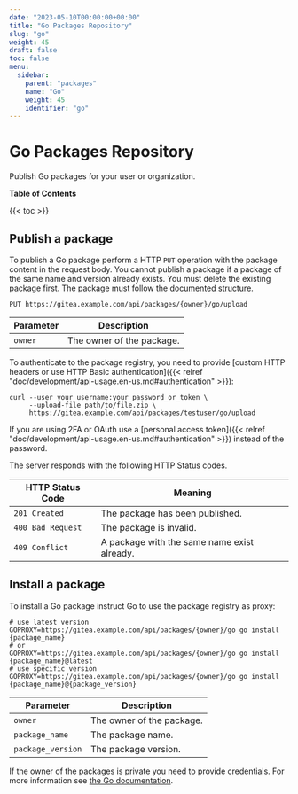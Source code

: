 ```yaml
---
date: "2023-05-10T00:00:00+00:00"
title: "Go Packages Repository"
slug: "go"
weight: 45
draft: false
toc: false
menu:
  sidebar:
    parent: "packages"
    name: "Go"
    weight: 45
    identifier: "go"
---
```


# Go Packages Repository

Publish Go packages for your user or organization.

**Table of Contents**

{{< toc >}}

## Publish a package

To publish a Go package perform a HTTP `PUT` operation with the package content in the request body.
You cannot publish a package if a package of the same name and version already exists. You must delete the existing package first.
The package must follow the [documented structure](https://go.dev/ref/mod#zip-files).

```
PUT https://gitea.example.com/api/packages/{owner}/go/upload
```

| Parameter | Description |
| --------- | ----------- |
| `owner`   | The owner of the package. |

To authenticate to the package registry, you need to provide [custom HTTP headers or use HTTP Basic authentication]({{< relref "doc/development/api-usage.en-us.md#authentication" >}}):

```shell
curl --user your_username:your_password_or_token \
     --upload-file path/to/file.zip \
     https://gitea.example.com/api/packages/testuser/go/upload
```

If you are using 2FA or OAuth use a [personal access token]({{< relref "doc/development/api-usage.en-us.md#authentication" >}}) instead of the password.

The server responds with the following HTTP Status codes.

| HTTP Status Code  | Meaning |
| ----------------- | ------- |
| `201 Created`     | The package has been published. |
| `400 Bad Request` | The package is invalid. |
| `409 Conflict`    | A package with the same name exist already. |

## Install a package

To install a Go package instruct Go to use the package registry as proxy:

```shell
# use latest version
GOPROXY=https://gitea.example.com/api/packages/{owner}/go go install {package_name}
# or
GOPROXY=https://gitea.example.com/api/packages/{owner}/go go install {package_name}@latest
# use specific version
GOPROXY=https://gitea.example.com/api/packages/{owner}/go go install {package_name}@{package_version}
```

| Parameter         | Description |
| ----------------- | ----------- |
| `owner`           | The owner of the package. |
| `package_name`    | The package name. |
| `package_version` | The package version. |

If the owner of the packages is private you need to provide credentials.
For more information see [the Go documentation](https://go.dev/ref/mod#private-module-proxy-auth).
